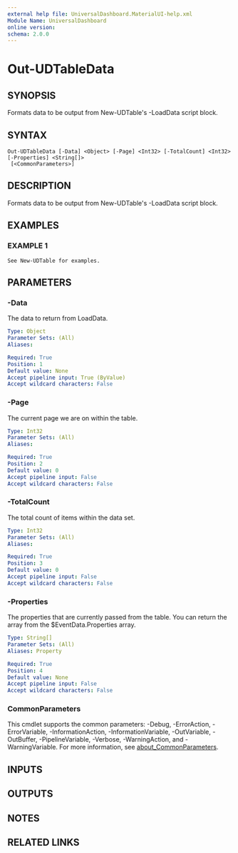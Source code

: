 ```yaml
---
external help file: UniversalDashboard.MaterialUI-help.xml
Module Name: UniversalDashboard
online version:
schema: 2.0.0
---
```


# Out-UDTableData

## SYNOPSIS
Formats data to be output from New-UDTable's -LoadData script block.

## SYNTAX

```
Out-UDTableData [-Data] <Object> [-Page] <Int32> [-TotalCount] <Int32> [-Properties] <String[]>
 [<CommonParameters>]
```

## DESCRIPTION
Formats data to be output from New-UDTable's -LoadData script block.

## EXAMPLES

### EXAMPLE 1
```
See New-UDTable for examples.
```

## PARAMETERS

### -Data
The data to return from LoadData.

```yaml
Type: Object
Parameter Sets: (All)
Aliases:

Required: True
Position: 1
Default value: None
Accept pipeline input: True (ByValue)
Accept wildcard characters: False
```

### -Page
The current page we are on within the table.

```yaml
Type: Int32
Parameter Sets: (All)
Aliases:

Required: True
Position: 2
Default value: 0
Accept pipeline input: False
Accept wildcard characters: False
```

### -TotalCount
The total count of items within the data set.

```yaml
Type: Int32
Parameter Sets: (All)
Aliases:

Required: True
Position: 3
Default value: 0
Accept pipeline input: False
Accept wildcard characters: False
```

### -Properties
The properties that are currently passed from the table.
You can return the array from the $EventData.Properties array.

```yaml
Type: String[]
Parameter Sets: (All)
Aliases: Property

Required: True
Position: 4
Default value: None
Accept pipeline input: False
Accept wildcard characters: False
```

### CommonParameters
This cmdlet supports the common parameters: -Debug, -ErrorAction, -ErrorVariable, -InformationAction, -InformationVariable, -OutVariable, -OutBuffer, -PipelineVariable, -Verbose, -WarningAction, and -WarningVariable. For more information, see [about_CommonParameters](http://go.microsoft.com/fwlink/?LinkID=113216).

## INPUTS

## OUTPUTS

## NOTES

## RELATED LINKS
